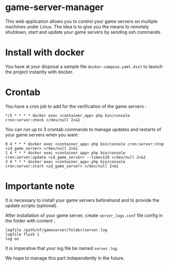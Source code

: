 # game-server-manager
This web application allows you to control your game servers on multiple machines under Linux. The idea is to give you the means to remotely shutdown, start and update your game servers by sending ssh commands.

# Install with docker
You have at your disposal a sample file `docker-compose.yaml.dist` to launch the project instantly with docker.

# Crontab
You have a cron job to add for the verification of the game servers :
```
*/5 * * * * docker exec <container_app> php bin/console cron:server:check >/dev/null 2>&1
```

You can run up to 3 crontab commands to manage updates and restarts of your game servers when you want:
```
0 4 * * * docker exec <container_app> php bin/console cron:server:stop <id_game_server> >/dev/null 2>&1
1 4 * * * docker exec <container_app> php bin/console cron:server:update <id_game_server> --time=120 >/dev/null 2>&1
3 4 * * * docker exec <container_app> php bin/console cron:server:start <id_game_server> >/dev/null 2>&1
```

# Importante note
It is necessary to install your game servers beforehand and to provide the update scripts (optional).

After installation of your game server, create `server_logs.conf` file config in the folder with content :
```
logfile /path/of/gameserver/folder/server.log
logfile flush 1
log on
```
It is imperative that your log file be named `server.log`.

We hope to manage this part independently in the future.
